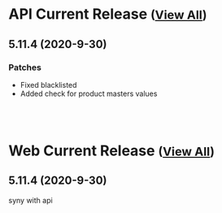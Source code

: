 
# API Current Release <small>([View All](/API.md))</small>
## 5.11.4 (2020-9-30)
### Patches 

- Fixed blacklisted
- Added check for product masters values

<br><br>
# Web Current Release <small>([View All](/Web.md))</small>
## 5.11.4 (2020-9-30)
syny with api

  